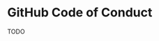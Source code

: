 # GitHub Code of Conduct

<!--
https://github.com/DA0-DA0/dao-dao-ui/blob/development/CODE_OF_CONDUCT.md
-->

TODO

<!--
cat << EOF > ./CODE_OF_CONDUCT.md

EOF
-->
